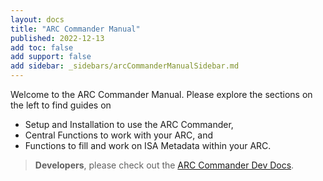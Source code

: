 ```yaml
---
layout: docs
title: "ARC Commander Manual"
published: 2022-12-13
add toc: false
add support: false
add sidebar: _sidebars/arcCommanderManualSidebar.md
---
```


Welcome to the ARC Commander Manual. 
Please explore the sections on the left to find guides on

- Setup and Installation to use the ARC Commander,
- Central Functions to work with your ARC, and
- Functions to fill and work on ISA Metadata within your ARC.

> **Developers**, please check out the [ARC Commander Dev Docs](https://nfdi4plants.github.io/arcCommander-docs/).
